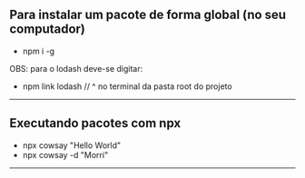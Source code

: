 ## Para instalar um pacote de forma global (no seu computador)

- npm i -g <pacote>

OBS: para o lodash deve-se digitar:
  
  - npm link lodash 
  // ^ no terminal da pasta root do projeto

---

## Executando pacotes com npx

- npx cowsay "Hello World"
- npx cowsay -d "Morri"

---





